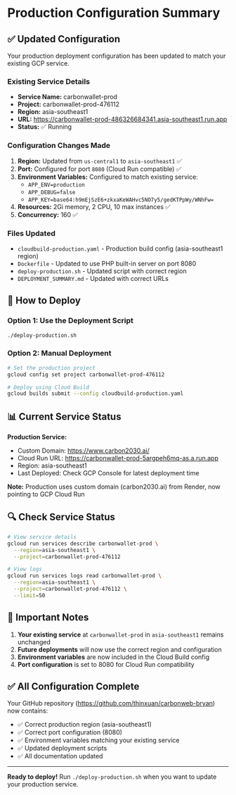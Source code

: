 # Production Configuration Summary

## ✅ Updated Configuration

Your production deployment configuration has been updated to match your existing GCP service.

### Existing Service Details
- **Service Name:** carbonwallet-prod
- **Project:** carbonwallet-prod-476112
- **Region:** asia-southeast1
- **URL:** https://carbonwallet-prod-486326684341.asia-southeast1.run.app
- **Status:** ✅ Running

### Configuration Changes Made
1. **Region:** Updated from `us-central1` to `asia-southeast1` ✅
2. **Port:** Configured for port `8080` (Cloud Run compatible) ✅
3. **Environment Variables:** Configured to match existing service:
   - `APP_ENV=production`
   - `APP_DEBUG=false`
   - `APP_KEY=base64:h9mEjSzE6+zkxaKeWAHvc5NO7y5/gedKTPpWy/WNhFw=`
4. **Resources:** 2Gi memory, 2 CPU, 10 max instances ✅
5. **Concurrency:** 160 ✅

### Files Updated
- `cloudbuild-production.yaml` - Production build config (asia-southeast1 region)
- `Dockerfile` - Updated to use PHP built-in server on port 8080
- `deploy-production.sh` - Updated script with correct region
- `DEPLOYMENT_SUMMARY.md` - Updated with correct URLs

## 🚀 How to Deploy

### Option 1: Use the Deployment Script
```bash
./deploy-production.sh
```

### Option 2: Manual Deployment
```bash
# Set the production project
gcloud config set project carbonwallet-prod-476112

# Deploy using Cloud Build
gcloud builds submit --config cloudbuild-production.yaml
```

## 📊 Current Service Status

**Production Service:**
- Custom Domain: https://www.carbon2030.ai/
- Cloud Run URL: https://carbonwallet-prod-5argpeh6mq-as.a.run.app
- Region: asia-southeast1
- Last Deployed: Check GCP Console for latest deployment time

**Note:** Production uses custom domain (carbon2030.ai) from Render, now pointing to GCP Cloud Run

## 🔍 Check Service Status

```bash
# View service details
gcloud run services describe carbonwallet-prod \
  --region=asia-southeast1 \
  --project=carbonwallet-prod-476112

# View logs
gcloud run services logs read carbonwallet-prod \
  --region=asia-southeast1 \
  --project=carbonwallet-prod-476112 \
  --limit=50
```

## 📝 Important Notes

1. **Your existing service** at `carbonwallet-prod` in `asia-southeast1` remains unchanged
2. **Future deployments** will now use the correct region and configuration
3. **Environment variables** are now included in the Cloud Build config
4. **Port configuration** is set to 8080 for Cloud Run compatibility

## ✅ All Configuration Complete

Your GitHub repository (https://github.com/thinxuan/carbonweb-bryan) now contains:
- ✅ Correct production region (asia-southeast1)
- ✅ Correct port configuration (8080)
- ✅ Environment variables matching your existing service
- ✅ Updated deployment scripts
- ✅ All documentation updated

---

**Ready to deploy!** Run `./deploy-production.sh` when you want to update your production service.

